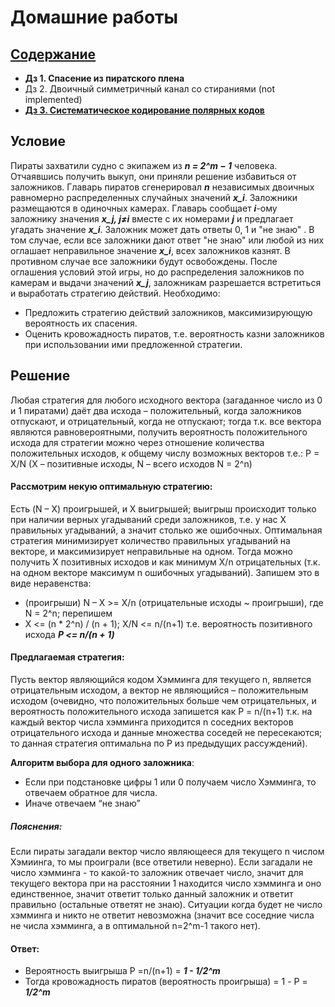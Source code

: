 # Домашние работы

## [**Содержание**](./../README.md)

* **Дз 1. Спасение из пиратского плена**
* Дз 2. Двоичный симметричный канал со стираниями (not implemented)
* [**Дз 3. Систематическое кодирование полярных кодов**](./spe.md)

## Условие

Пираты захватили судно с экипажем из ***n = 2^m − 1*** человека. Отчаявшись получить выкуп, они приняли решение
избавиться от заложников. Главарь пиратов сгенерировал ***n*** независимых двоичных равномерно распределенных случайных
значений ***x_i***. Заложники размещаются в одиночных камерах. Главарь сообщает ***i***-ому заложнику значения ***x_j,
j≠i*** вместе с их номерами ***j*** и предлагает угадать значение ***x_i***. Заложник может дать ответы 0, 1 и "не знаю"
. В том случае, если все заложники дают ответ "не знаю"  или любой из них оглашает неправильное значение ***x_i***, всех
заложников казнят. В противном случае все заложники будут освобождены. После оглашения условий этой игры, но до
распределения заложников по камерам и выдачи значений ***x_j***, заложникам разрешается встретиться и выработать
стратегию действий. Необходимо:

* Предложить стратегию действий заложников, максимизирующую вероятность их спасения.
* Оценить кровожадность пиратов, т.е. вероятность казни заложников при использовании ими предложенной стратегии.

## Решение

Любая стратегия для любого исходного вектора (загаданное число из 0 и 1 пиратами) даёт два исхода – положительный, когда
заложников отпускают, и отрицательный, когда не отпускают; тогда т.к. все вектора являются равновероятными, получить
вероятность положительного исхода для стратегии можно через отношение количества положительных исходов, к общему числу
возможных векторов т.е.: P = X/N (X – позитивные исходы, N – всего исходов N = 2^n)

#### Рассмотрим некую оптимальную стратегию:

Есть (N – X) проигрышей, и X выигрышей; выигрыш происходит только при наличии верных угадываний среди заложников, т.е. у
нас X правильных угадываний, а значит столько же ошибочных. Оптимальная стратегия минимизирует количество правильных
угадываний на векторе, и максимизирует неправильные на одном. Тогда можно получить X позитивных исходов и как минимум
X/n отрицательных (т.к. на одном векторе максимум n ошибочных угадываний). Запишем это в виде неравенства:

* (проигрыши) N – X >= X/n (отрицательные исходы ~ проигрыши), где N = 2^n; перепишем
* X <= (n * 2^n) / (n + 1); X/N <= n/(n+1) т.е. вероятность позитивного исхода ***P <= n/(n + 1)***

#### Предлагаемая стратегия:

Пусть вектор являющийся кодом Хэмминга для текущего n, является отрицательным исходом, а вектор не являющийся –
положительным исходом (очевидно, что положительных больше чем отрицательных, и вероятность положительного исхода
запишется как P = n/(n+1) т.к. на каждый вектор числа хэмминга приходится n соседних векторов отрицательного исхода и
данные множества соседей не пересекаются; то данная стратегия оптимальна по P из предыдущих рассуждений).

**Алгоритм выбора для одного заложника**:

- Если при подстановке цифры 1 или 0 получаем число Хэмминга, то отвечаем обратное для числа.
- Иначе отвечаем “не знаю”

##### Пояснения:

Если пираты загадали вектор число являющееся для текущего n числом Хэмиинга, то мы проиграли (все ответили неверно).
Если загадали не число хэмминга - то какой-то заложник отвечает число, значит для текущего вектора при на расстоянии 1
находится число хэмминга и оно единственное, значит ответит только данный заложник и ответит правильно (остальные
ответят не знаю). Ситуации когда будет не число хэмминга и никто не ответит невозможна (значит все соседние числа не
числа хэмминга, а в оптимальной n=2^m-1 такого нет).

#### Ответ:

* Вероятность выигрыша P =n/(n+1) = ***1 - 1/2^m***
* Тогда кровожадность пиратов (вероятность проигрыша) = 1 - P = ***1/2^m***
